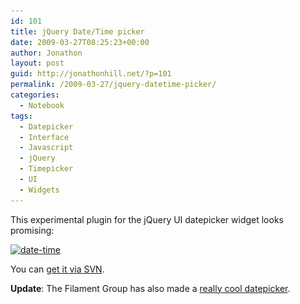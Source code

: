 ```yaml
---
id: 101
title: jQuery Date/Time picker
date: 2009-03-27T08:25:23+00:00
author: Jonathon
layout: post
guid: http://jonathonhill.net/?p=101
permalink: /2009-03-27/jquery-datetime-picker/
categories:
  - Notebook
tags:
  - Datepicker
  - Interface
  - Javascript
  - jQuery
  - Timepicker
  - UI
  - Widgets
---
```

This experimental plugin for the jQuery UI datepicker widget looks promising:

[<img class="alignnone size-full wp-image-102" title="date-time" src="/wp-content/uploads/2009/03/date-time.jpg" alt="date-time" width="384" height="240" srcset="/wp-content/uploads/2009/03/date-time.jpg 384w, /wp-content/uploads/2009/03/date-time-300x187.jpg 300w" sizes="(max-width: 384px) 100vw, 384px" />](http://blogs.uct.ac.za/blog/lovemores-world/2009/02/25/an-effective-jquery-date-time-picker)

You can <a title="Timepicker SVN repository" href="http://source.cet.uct.ac.za/svn/sakai/ux/timepicker/" target="_blank">get it via SVN</a>.

**Update**: The Filament Group has also made a <a href="http://www.filamentgroup.com/lab/date_range_picker_using_jquery_ui_16_and_jquery_ui_css_framework/" target="_blank">really cool datepicker</a>.